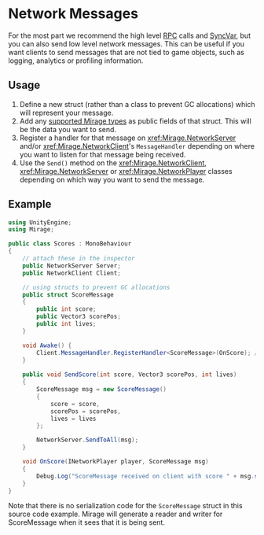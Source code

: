 # Network Messages
For the most part we recommend the high level [RPC](RemoteActions.md) calls and [SyncVar](../Sync/index.md), but you can also send low level network messages. This can be useful if you want clients to send messages that are not tied to game objects, such as logging, analytics or profiling information.

## Usage
1. Define a new struct (rather than a class to prevent GC allocations) which will represent your message.
2. Add any [supported Mirage types](../DataTypes.md) as public fields of that struct. This will be the data you want to send.
3. Register a handler for that message on <xref:Mirage.NetworkServer> and/or <xref:Mirage.NetworkClient>'s `MessageHandler` depending on where you want to listen for that message being received.
4. Use the `Send()` method on the <xref:Mirage.NetworkClient>, <xref:Mirage.NetworkServer> or <xref:Mirage.NetworkPlayer> classes depending on which way you want to send the message.

## Example
``` cs
using UnityEngine;
using Mirage;

public class Scores : MonoBehaviour
{
    // attach these in the inspector
    public NetworkServer Server;
    public NetworkClient Client;

    // using structs to prevent GC allocations
    public struct ScoreMessage
    {
        public int score;
        public Vector3 scorePos;
        public int lives;
    }

    void Awake() {
        Client.MessageHandler.RegisterHandler<ScoreMessage>(OnScore); // register Client to listen for the ScoreMessage
    }
    
    public void SendScore(int score, Vector3 scorePos, int lives)
    {
        ScoreMessage msg = new ScoreMessage()
        {
            score = score,
            scorePos = scorePos,
            lives = lives
        };

        NetworkServer.SendToAll(msg);
    }

    void OnScore(INetworkPlayer player, ScoreMessage msg)
    {
        Debug.Log("ScoreMessage received on client with score " + msg.score);
    }
}
```

Note that there is no serialization code for the `ScoreMessage` struct in this source code example. Mirage will generate a reader and writer for ScoreMessage when it sees that it is being sent.
